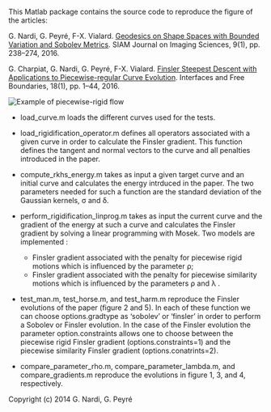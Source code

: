 This Matlab package contains the source code to reproduce the figure of the articles:

G. Nardi, G. Peyré, F-X. Vialard. [Geodesics on Shape Spaces with Bounded Variation and Sobolev Metrics](https://hal.archives-ouvertes.fr/hal-00952672/). SIAM Journal on Imaging Sciences, 9(1), pp. 238–274, 2016.

G. Charpiat, G. Nardi, G. Peyré, F-X. Vialard. [Finsler Steepest Descent with Applications to Piecewise-regular Curve Evolution](https://hal.archives-ouvertes.fr/hal-00849885/). Interfaces and Free Boundaries, 18(1), pp. 1–44, 2016.

![Example of piecewise-rigid flow](pr-flow.png)

* load_curve.m loads the different curves used for the tests.

* load_rigidification_operator.m defines all operators associated with a given curve in order to calculate the Finsler gradient. This function defines the tangent and normal vectors to the curve and all penalties introduced in the paper.

* compute_rkhs_energy.m takes as input a given target curve  and an initial curve  and  calculates the energy  intrduced in the paper. The two parameters needed for such a function are the standard deviation of the Gaussian kernels,  σ and δ.

* perform_rigidification_linprog.m takes as input the current curve and the gradient of the energy at such a curve and calculates the Finsler gradient by solving a linear programming with Mosek.  Two models are implemented :
    -	Finsler gradient associated with the penalty for piecewise rigid motions which is influenced by the parameter ρ;
    -	Finsler gradient associated with the penalty for piecewise similarity motions which is influenced by the parameters ρ and λ .

* test_man.m, test_horse.m, and test_harm.m reproduce the Finsler evolutions of the paper (figure 2 and 5).
In each of these function we can choose options.gradtype as ‘sobolev’ or ‘finsler’ in order to perform a Sobolev or Finsler evolution. In the case of the Finsler evolution the parameter option.constraints allows one to choose between the piecewise rigid Finsler gradient (options.constraints=1) and the piecewise similarity Finsler gradient (options.conatrints=2).

* compare_parameter_rho.m, compare_parameter_lambda.m, and  compare_gradients.m reproduce the evolutions in figure 1, 3, and 4, respectively.

Copyright (c) 2014 G. Nardi, G. Peyré
